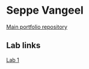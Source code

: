# Seppe Vangeel

[Main portfolio repository](https://github.com/seppevg/2imd-dev-portfolio)

## Lab links

[Lab 1](https://github.com/seppevg/2imd-dev-advanced-lab1)
